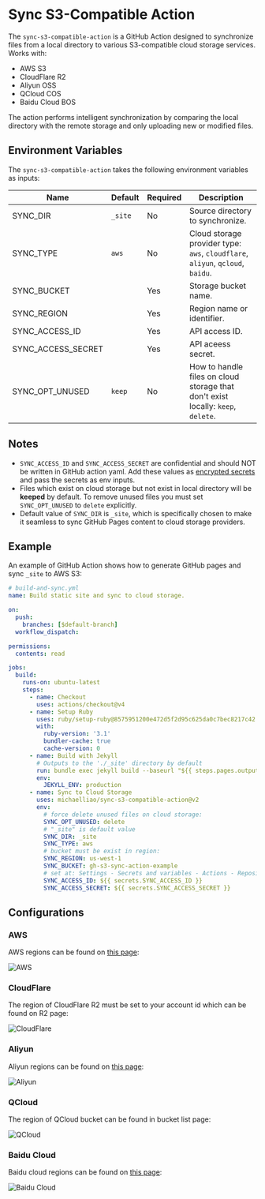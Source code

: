 # Sync S3-Compatible Action

The `sync-s3-compatible-action` is a GitHub Action designed to synchronize files from a local directory to various S3-compatible cloud storage services. Works with:

- AWS S3
- CloudFlare R2
- Aliyun OSS
- QCloud COS
- Baidu Cloud BOS

The action performs intelligent synchronization by comparing the local directory with the remote storage and only uploading new or modified files.

## Environment Variables

The `sync-s3-compatible-action` takes the following environment variables as inputs:

| Name               | Default | Required | Description                                                                      |
|--------------------|---------|----------|----------------------------------------------------------------------------------|
| SYNC_DIR           | `_site` | No       | Source directory to synchronize.                                                 |
| SYNC_TYPE          | `aws`   | No       | Cloud storage provider type: `aws`, `cloudflare`, `aliyun`, `qcloud`, `baidu`.   |
| SYNC_BUCKET        |         | Yes      | Storage bucket name.                                                             |
| SYNC_REGION        |         | Yes      | Region name or identifier.                                                       |
| SYNC_ACCESS_ID     |         | Yes      | API access ID.                                                                   |
| SYNC_ACCESS_SECRET |         | Yes      | API aceess secret.                                                               |
| SYNC_OPT_UNUSED    | `keep`  | No       | How to handle files on cloud storage that don't exist locally: `keep`, `delete`. |

## Notes

- `SYNC_ACCESS_ID` and `SYNC_ACCESS_SECRET` are confidential and should NOT be written in GitHub action yaml. Add these values as [encrypted secrets](https://docs.github.com/en/actions/security-for-github-actions/security-guides/using-secrets-in-github-actions) and pass the secrets as env inputs.
- Files which exist on cloud storage but not exist in local directory will be **keeped** by default. To remove unused files you must set `SYNC_OPT_UNUSED` to `delete` explicitly.
- Default value of `SYNC_DIR` is `_site`, which is specifically chosen to make it seamless to sync GitHub Pages content to cloud storage providers.

## Example

An example of GitHub Action shows how to generate GitHub pages and sync `_site` to AWS S3:

```yaml
# build-and-sync.yml
name: Build static site and sync to cloud storage.

on:
  push:
    branches: [$default-branch]
  workflow_dispatch:

permissions:
  contents: read

jobs:
  build:
    runs-on: ubuntu-latest
    steps:
      - name: Checkout
        uses: actions/checkout@v4
      - name: Setup Ruby
        uses: ruby/setup-ruby@8575951200e472d5f2d95c625da0c7bec8217c42 # v1.161.0
        with:
          ruby-version: '3.1'
          bundler-cache: true
          cache-version: 0
      - name: Build with Jekyll
        # Outputs to the './_site' directory by default
        run: bundle exec jekyll build --baseurl "${{ steps.pages.outputs.base_path }}"
        env:
          JEKYLL_ENV: production
      - name: Sync to Cloud Storage
        uses: michaelliao/sync-s3-compatible-action@v2
        env:
          # force delete unused files on cloud storage:
          SYNC_OPT_UNUSED: delete
          # "_site" is default value
          SYNC_DIR: _site
          SYNC_TYPE: aws
          # bucket must be exist in region:
          SYNC_REGION: us-west-1
          SYNC_BUCKET: gh-s3-sync-action-example
          # set at: Settings - Secrets and variables - Actions - Repository secrets:
          SYNC_ACCESS_ID: ${{ secrets.SYNC_ACCESS_ID }}
          SYNC_ACCESS_SECRET: ${{ secrets.SYNC_ACCESS_SECRET }}
```

## Configurations

### AWS

AWS regions can be found on [this page](https://docs.aws.amazon.com/general/latest/gr/s3.html):

![AWS](aws.png)

### CloudFlare

The region of CloudFlare R2 must be set to your account id which can be found on R2 page:

![CloudFlare](cloudflare.png)

### Aliyun

Aliyun regions can be found on [this page](https://help.aliyun.com/document_detail/40654.html):

![Aliyun](aliyun.png)

### QCloud

The region of QCloud bucket can be found in bucket list page:

![QCloud](qcloud.png)

### Baidu Cloud

Baidu cloud regions can be found on [this page](https://cloud.baidu.com/doc/BOS/s/akrqd2wcx):

![Baidu Cloud](baidu.png)
